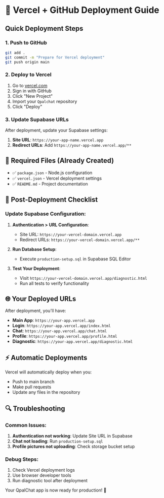 # 🚀 Vercel + GitHub Deployment Guide

## Quick Deployment Steps

### 1. **Push to GitHub**
```bash
git add .
git commit -m "Prepare for Vercel deployment"
git push origin main
```

### 2. **Deploy to Vercel**
1. Go to [vercel.com](https://vercel.com)
2. Sign in with GitHub
3. Click "New Project"
4. Import your `Qpalchat` repository
5. Click "Deploy"

### 3. **Update Supabase URLs**
After deployment, update your Supabase settings:

1. **Site URL**: `https://your-app-name.vercel.app`
2. **Redirect URLs**: Add `https://your-app-name.vercel.app/**`

## 📁 Required Files (Already Created)

- ✅ `package.json` - Node.js configuration
- ✅ `vercel.json` - Vercel deployment settings
- ✅ `README.md` - Project documentation

## 🔧 Post-Deployment Checklist

### Update Supabase Configuration:
1. **Authentication > URL Configuration**:
   - Site URL: `https://your-vercel-domain.vercel.app`
   - Redirect URLs: `https://your-vercel-domain.vercel.app/**`

2. **Run Database Setup**:
   - Execute `production-setup.sql` in Supabase SQL Editor

3. **Test Your Deployment**:
   - Visit `https://your-vercel-domain.vercel.app/diagnostic.html`
   - Run all tests to verify functionality

## 🌐 Your Deployed URLs

After deployment, you'll have:
- **Main App**: `https://your-app.vercel.app`
- **Login**: `https://your-app.vercel.app/index.html`
- **Chat**: `https://your-app.vercel.app/chat.html`
- **Profile**: `https://your-app.vercel.app/profile.html`
- **Diagnostic**: `https://your-app.vercel.app/diagnostic.html`

## ⚡ Automatic Deployments

Vercel will automatically deploy when you:
- Push to main branch
- Make pull requests
- Update any files in the repository

## 🔍 Troubleshooting

### Common Issues:
1. **Authentication not working**: Update Site URL in Supabase
2. **Chat not loading**: Run `production-setup.sql`
3. **Profile pictures not uploading**: Check storage bucket setup

### Debug Steps:
1. Check Vercel deployment logs
2. Use browser developer tools
3. Run diagnostic tool after deployment

Your QpalChat app is now ready for production! 🎉
